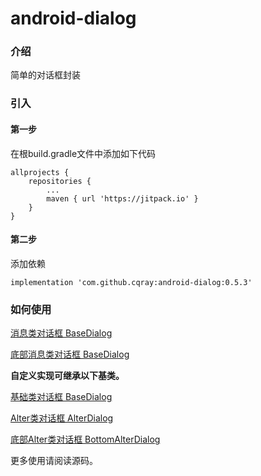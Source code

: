 # android-dialog

### 介绍
简单的对话框封装

### 引入

#### 第一步
在根build.gradle文件中添加如下代码
```
allprojects {
    repositories {
        ...
        maven { url 'https://jitpack.io' }
    }
}
```
#### 第二步
添加依赖
```
implementation 'com.github.cqray:android-dialog:0.5.3'
```

### 如何使用

[消息类对话框 BaseDialog](./library/src/main/java/cn/cqray/android/dialog/BaseDialog.java)

[底部消息类对话框 BaseDialog](./library/src/main/java/cn/cqray/android/dialog/BaseDialog.java)

**自定义实现可继承以下基类。**

[基础类对话框 BaseDialog](./library/src/main/java/cn/cqray/android/dialog/BaseDialog.java)

[Alter类对话框 AlterDialog](./library/src/main/java/cn/cqray/android/dialog/AlterDialog.java)

[底部Alter类对话框 BottomAlterDialog](./library/src/main/java/cn/cqray/android/dialog/BottomAlterDialog.java)

更多使用请阅读源码。
